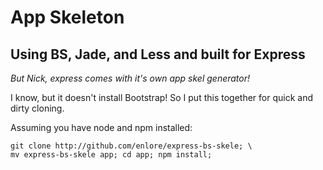 App Skeleton
============
## Using BS, Jade, and Less and built for Express

_But Nick, express comes with it's own app skel generator!_

I know, but it doesn't install Bootstrap! So I put this together for quick and
dirty cloning.

Assuming you have node and npm installed:

    git clone http://github.com/enlore/express-bs-skele; \
    mv express-bs-skele app; cd app; npm install;
